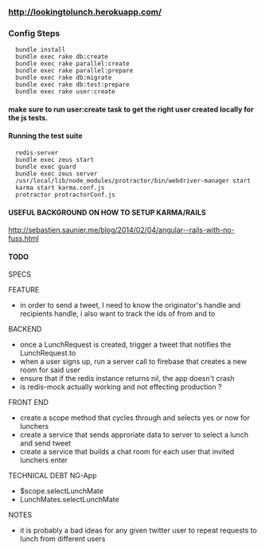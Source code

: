 ### http://lookingtolunch.herokuapp.com/

### Config Steps

```
  bundle install
  bundle exec rake db:create
  bundle exec rake parallel:create
  bundle exec rake parallel:prepare
  bundle exec rake db:migrate
  bundle exec rake db:test:prepare
  bundle exec rake user:create
```

#### make sure to run user:create task to get the right user created locally for the js tests.

#### Running the test suite


```
  redis-server
  bundle exec zeus start
  bundle exec guard
  bundle exec zeus server
  /usr/local/lib/node_modules/protractor/bin/webdriver-manager start
  karma start karma.conf.js
  protractor protractorConf.js
```

#### USEFUL BACKGROUND ON HOW TO SETUP KARMA/RAILS
http://sebastien.saunier.me/blog/2014/02/04/angular--rails-with-no-fuss.html


#### TODO

SPECS

FEATURE

  - in order to send a tweet, I need to know the originator's handle and recipients handle, i also want to track the ids of from and to

BACKEND
  - once a LunchRequest is created, trigger a tweet that notifies the LunchRequest.to
  - when a user signs up, run a server call to firebase that creates a new room for said user
  - ensure that if the redis instance returns nil, the app doesn't crash
  - is redis-mock actually working and not effecting production ? 

FRONT END
  - create a scope method that cycles through and selects yes or now for lunchers
  - create a service that sends approriate data to server to select a lunch and send tweet
  - create a service that builds a chat room for each user that invited lunchers enter

TECHNICAL DEBT
  NG-App
  - $scope.selectLunchMate
  - LunchMates.selectLunchMate 

NOTES

  - it is probably a bad ideas for any given twitter user to repeat requests to lunch from different users
